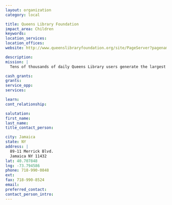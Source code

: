 ```yaml
---
layout: organization
category: local

title: Queens Library Foundation
impact_area: Children
keywords: 
location_services: 
location_offices: 
website: http://www.queenslibraryfoundation.org/site/PageServer?pagename=qlfbrand_of_homepage_2013

description: 
mission: |
  Tens of thousands of daily Queens Library users generate the largest circulation of any library in the nation; they include the greatest diversity of ethnic groups and cultures in the U.S. Government funding covers a major share of the basic operating expenses. The Queens Library Foundation raises funds for many innovative services and programs.

cash_grants: 
grants: 
service_opp: 
services: 

learn: 
cont_relationship: 

salutation: 
first_name: 
last_name: 
title_contact_person: 

city: Jamaica
state: NY
address: |
  89-11 Merrick Blvd.  
  Jamaica NY 11432
lat: 40.707848
lng: -73.794586
phone: 718-990-0848
ext: 
fax: 718-990-8524
email: 
preferred_contact: 
contact_person_intro: 
---
```

